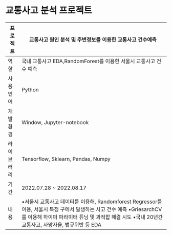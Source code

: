 # 교통사고 분석 프로젝트

| 프로젝트 | 교통사고 원인 분석 및 주변정보를 이용한 교통사고 건수예측 | 
|-------------- | ---------------- |
| 역할 | 국내 교통사고 EDA,RandomForest를 이용한 서울시 교통사고 건수 예측|
| 사용언어 | Python |
| 개발환경 | Window, Jupyter-notebook |
| 라이브러리 | Tensorflow, Sklearn, Pandas, Numpy |
| 기간 | 2022.07.28 ~ 2022.08.17 |
| 내용 | •서울시 교통사고 데이터를 이용해, Randomforest Regressor를 이용, 서울시 특정 구에서 발생하는 사고 건수 예측 •GriesarchCV를 이용해 하이퍼 파라미터 튜닝 및 과적합 해결 시도 •국내 20년간 교통사고, 사망자율, 법규위반 등 EDA |
